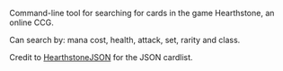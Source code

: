 Command-line tool for searching for cards in the game Hearthstone, an online CCG.

Can search by: mana cost, health, attack, set, rarity and class.

Credit to [HearthstoneJSON](https://github.com/HearthSim/HearthstoneJSON/) for the JSON cardlist.
